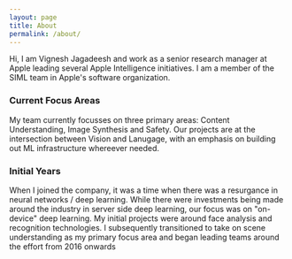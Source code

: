 ```yaml
---
layout: page
title: About
permalink: /about/
---
```


Hi, I am Vignesh Jagadeesh and work as a senior research manager at Apple leading several Apple Intelligence initiatives. I am a member of the SIML team in Apple's software organization.

<h3>Current Focus Areas</h3>
My team currently focusses on three primary areas: Content Understanding, Image Synthesis and Safety. Our projects are at the intersection between Vision and Lanugage, with an emphasis on building out ML infrastructure whereever needed. 

<h3>Initial Years</h3>
<p> When I joined the company, it was a time when there was a resurgance in neural networks / deep learning. While there were investments being made around the industry in server side deep learning, our focus was on "on-device" deep learning. My initial projects were around face analysis and recognition technologies. I subsequently transitioned to take on scene understanding as my primary focus area and began leading teams around the effort from 2016 onwards </p>
